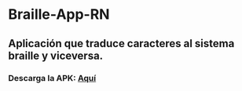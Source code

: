 # Braille-App-RN

## Aplicación que traduce caracteres al sistema braille y viceversa. 

### Descarga la APK: [Aquí](https://www.mediafire.com/file/9hta3y26cyqcyul/traductor+braille.apk)


